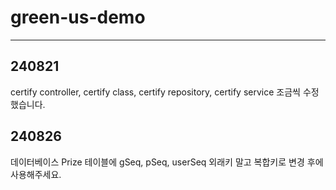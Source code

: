 # green-us-demo
---
240821<br>
---
certify controller, certify class, certify repository, certify service 조금씩 수정했습니다.<br>


240826<br>
---
데이터베이스 Prize 테이블에 gSeq, pSeq, userSeq 외래키 말고 복합키로 변경 후에 사용해주세요.<br>

